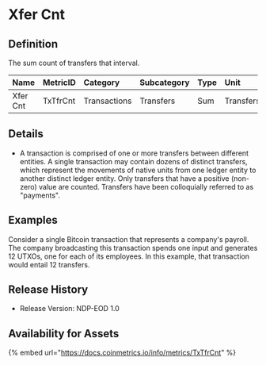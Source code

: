 # Xfer Cnt

## Definition

The sum count of transfers that interval.

| Name | MetricID | Category | Subcategory | Type | Unit | Interval |
| :--- | :--- | :--- | :--- | :--- | :--- | :--- |
| Xfer Cnt | TxTfrCnt | Transactions | Transfers | Sum | Transfers | 1 day |

## Details

* A transaction is comprised of one or more transfers between different entities. A single transaction may contain dozens of distinct transfers, which represent the movements of native units from one ledger entity to another distinct ledger entity. Only transfers that have a positive \(non-zero\) value are counted. Transfers have been colloquially referred to as "payments".

## Examples

Consider a single Bitcoin transaction that represents a company's payroll. The company broadcasting this transaction spends one input and generates 12 UTXOs, one for each of its employees. In this example, that transaction would entail 12 transfers.

## Release History

* Release Version: NDP-EOD 1.0

## Availability for Assets

{% embed url="https://docs.coinmetrics.io/info/metrics/TxTfrCnt" %}


